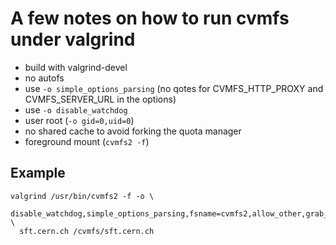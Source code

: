 # A few notes on how to run cvmfs under valgrind

  - build with valgrind-devel
  - no autofs
  - use `-o simple_options_parsing`
    (no qotes for CVMFS_HTTP_PROXY and CVMFS_SERVER_URL in the options)
  - use `-o disable_watchdog`
  - user root (`-o gid=0,uid=0`)
  - no shared cache to avoid forking the quota manager
  - foreground mount (`cvmfs2 -f`)

## Example

    valgrind /usr/bin/cvmfs2 -f -o \
      disable_watchdog,simple_options_parsing,fsname=cvmfs2,allow_other,grab_mountpoint,uid=0,gid=0 \
      sft.cern.ch /cvmfs/sft.cern.ch

